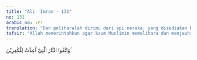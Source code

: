 ```yaml
---
title: "Ali 'Imran - 131"
no: 131
arabic_no: ١٣١
translation: "Dan peliharalah dirimu dari api neraka, yang disediakan bagi orang kafir."
tafsir: "Allah memerintahkan agar kaum Muslimin memelihara dan menjauhi perbuatan orang kafir yang tidak mempedulikan apakah harta yang mereka peroleh berasal dari sumber-sumber yang tidak halal seperti riba, memeras kaum lemah, dan miskin dan sebagainya. Semua cara yang tidak halal itu akan membahayakan mereka di dunia dan membawa mereka ke neraka kelak.\n\nDiterangkan oleh Imam Abu Hanifah, bahwa ayat ini mengandung ancaman yang sangat menakutkan, karena dalam ayat ini Allah mengancam kaum Muslimin akan memasukkan mereka ke dalam neraka yang disediakan bagi orang-orang kafir bila mereka tidak memelihara diri dari perbuatan yang dilarang-Nya."
---
```


وَاتَّقُوا النَّارَ الَّتِيْٓ اُعِدَّتْ لِلْكٰفِرِيْنَ ۚ 
